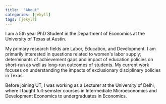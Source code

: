 ```yaml
---
title:  "About"
categories: [jekyll]
tags: [jekyll]
---
```

<p style="color:#000000;">I am a 5th year PhD Student in the Department of Economics at the University of Texas at Austin. <br>
  
My primary research fields are Labor, Education, and Development.  I am primarily interested in questions related to women's labor supply; determinants of achievement gaps and impact of education policies on short-run as well as long-run outcomes of students. My current work focuses on understanding the impacts of exclusionary disciplinary policies in Texas.</p>

<p style="color:#000000;">Before joining UT, I was working as a Lecturer at the University of Delhi, where I taught full-semster courses in <emph>Intermediate Microeconomics</emph> and <emph>Development Economics</emph> to undergraduates in Economics. </p>
